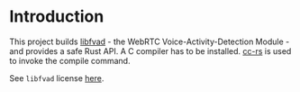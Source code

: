 # Introduction

This project builds [libfvad](https://github.com/dpirch/libfvad) - the WebRTC Voice-Activity-Detection Module - and provides a safe Rust API. A C compiler has to be installed.  [cc-rs](https://github.com/alexcrichton/cc-rs) is used to invoke the compile command.

See `libfvad` license [here](https://github.com/dpirch/libfvad/blob/9713e439efe24d77575cb5fbc63d545acc4e5b21/LICENSE).
